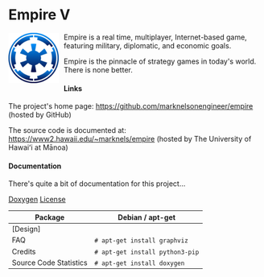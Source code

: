 Empire V
========

<img src="images/logo_empire_500x500.png" style="width:100px; float: left; margin: 0 10px 10px 0;" alt="Empire Logo"/>

Empire is a real time, multiplayer, Internet-based game, featuring military, 
diplomatic, and economic goals.

Empire is the pinnacle of strategy games in today's world. There is none better.

#### Links
The project's home page:  https://github.com/marknelsonengineer/empire  (hosted by GitHub)

The source code is documented at:  https://www2.hawaii.edu/~marknels/empire  (hosted by The University of Hawaiʻi at Mānoa)

#### Documentation
There's quite a bit of documentation for this project...

[Doxygen](./docs/DOXYGEN.md)
[License](./LICENSE.md)


| Package                | Debian / apt-get                |
|------------------------|---------------------------------|
| [Design]               |                                 |
| FAQ                    | `# apt-get install graphviz`    |
| Credits                | `# apt-get install python3-pip` |
| Source Code Statistics | `# apt-get install doxygen`     |
